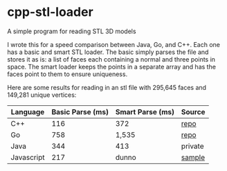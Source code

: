 # cpp-stl-loader
A simple program for reading STL 3D models

I wrote this for a speed comparison between Java, Go, and C++. Each one has a basic and smart STL loader. The basic simply parses the file and stores it as is: a list of faces each containing a normal and three points in space. The smart loader keeps the points in a separate array and has the faces point to them to ensure uniqueness. 

Here are some results for reading in an stl file with 295,645 faces and 149,281 unique vertices:

| Language | Basic Parse (ms) | Smart Parse (ms) | Source |
| --- | --- | --- | --- |
| C++ | 116 | 372 | [repo](https://github.com/jamethy/cpp-stl-loader) |
| Go | 758 | 1,535 | [repo](https://github.com/jamethy/go-stl-loader) |
| Java | 344 | 413 | private |
| Javascript | 217 | dunno | [sample](https://threejs.org/examples/webgl_loader_stl.html) |
